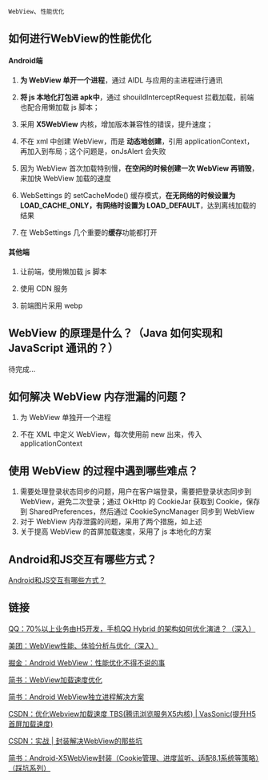 `WebView`、`性能优化`

## 如何进行WebView的性能优化

#### Android端

1. **为 WebView 单开一个进程**，通过 AIDL 与应用的主进程进行通讯

2. **将 js 本地化打包进 apk中**，通过 shouildInterceptRequest 拦截加载，前端也配合用懒加载 js 脚本；

3. 采用 **X5WebView** 内核，增加版本兼容性的错误，提升速度；

4. 不在 xml 中创建 WebView，而是 **动态地创建**，引用 applicationContext，再加入到布局；这个问题是，onJsAlert 会失败

5. 因为 WebView 首次加载特别慢，**在空闲的时候创建一次 WebView 再销毁**，来加快 WebView 加载的速度

6. WebSettings 的 setCacheMode() 缓存模式，**在无网络的时候设置为 LOAD_CACHE_ONLY，有网络时设置为 LOAD_DEFAULT**，达到离线加载的结果

7. 在 WebSettings 几个重要的**缓存**功能都打开

#### 其他端

1. 让前端，使用懒加载 js 脚本

2. 使用 CDN 服务

3. 前端图片采用 webp

## WebView 的原理是什么？（Java 如何实现和 JavaScript 通讯的？）


待完成...


## 如何解决 WebView 内存泄漏的问题？

1. 为 WebView 单独开一个进程

2. 不在 XML 中定义 WebView，每次使用前 new 出来，传入 applicationContext


## 使用 WebView 的过程中遇到哪些难点？

1. 需要处理登录状态同步的问题，用户在客户端登录，需要把登录状态同步到 WebView，避免二次登录；通过 OkHttp 的 CookieJar 获取到 Cookie，保存到 SharedPreferences，然后通过 CookieSyncManager 同步到 WebView
2. 对于 WebView 内存泄露的问题，采用了两个措施，如上述
3. 关于提高 WebView 的首屏加载速度，采用了 js 本地化的方案

## Android和JS交互有哪些方式？

[Android和JS交互有哪些方式？](../普通/Android和JS交互有哪些方式？.md)


## 链接
[QQ：70%以上业务由H5开发，手机QQ Hybrid 的架构如何优化演进？（深入）](https://mp.weixin.qq.com/s/evzDnTsHrAr2b9jcevwBzA?)

[美团：WebView性能、体验分析与优化（深入）](https://tech.meituan.com/2017/06/09/webviewperf.html)

[掘金：Android WebView：性能优化不得不说的事](https://juejin.im/entry/57d6434067f3560057e50b20)

[简书：WebView加载速度优化](https://www.jianshu.com/p/427600ca2107)

[简书：Android WebView独立进程解决方案](https://www.jianshu.com/p/b66c225c19e2)


[CSDN：优化Webview加载速度 TBS\(腾讯浏览服务X5内核\) | VasSonic\(提升H5首屏加载速度\)](https://blog.csdn.net/u012982629/article/details/81357154)


[CSDN：实战 | 封装解决WebView的那些坑](https://blog.csdn.net/developandroid/article/details/73280151)

[简书：Android-X5WebView封装（Cookie管理、进度监听、适配8.1系统等策略）（踩坑系列）](https://www.jianshu.com/p/88084a66c256)
